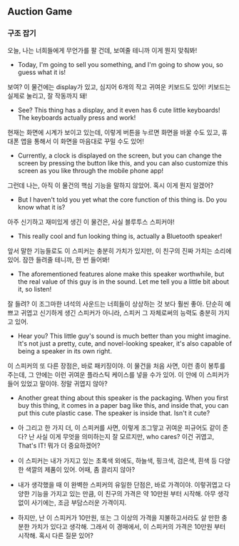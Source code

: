 ## Auction Game
### 구조 잡기
오늘, 나는 너희들에게 무언가를 팔 건데, 보여줄 테니까 이게 뭔지 맞춰봐!
- Today, I'm going to sell you something, and I'm going to show you, so guess what it is!

보여? 이 물건에는 display가 있고, 심지어 6개의 작고 귀여운 키보드도 있어! 키보드는 실제로 눌리고, 잘 작동까지 돼!
- See? This thing has a display, and it even has 6 cute little keyboards! The keyboards actually press and work!

현재는 화면에 시계가 보이고 있는데, 이렇게 버튼을 누르면 화면을 바꿀 수도 있고, 휴대폰 앱을 통해서 이 화면을 마음대로 꾸밀 수도 있어!
- Currently, a clock is displayed on the screen, but you can change the screen by pressing the button like this, and you can also customize this screen as you like through the mobile phone app!

그런데 나는, 아직 이 물건의 핵심 기능을 말하지 않았어. 혹시 이게 뭔지 알겠어?
- But I haven't told you yet what the core function of this thing is. Do you know what it is?

아주 신기하고 재미있게 생긴 이 물건은, 사실 블루투스 스피커야!
- This really cool and fun looking thing is, actually a Bluetooth speaker!

앞서 말한 기능들로도 이 스피커는 충분히 가치가 있지만, 이 친구의 진짜 가치는 소리에 있어. 잠깐 들려줄 테니까, 한 번 들어봐!
- The aforementioned features alone make this speaker worthwhile, but the real value of this guy is in the sound. Let me tell you a little bit about it, so listen!

잘 들려? 이 조그마한 녀석의 사운드는 너희들이 상상하는 것 보다 훨씬 좋아. 단순히 예쁘고 귀엽고 신기하게 생긴 스피커가 아니라, 스피커 그 자체로써의 능력도 충분히 가지고 있어.
- Hear you? This little guy's sound is much better than you might imagine. It's not just a pretty, cute, and novel-looking speaker, it's also capable of being a speaker in its own right.

이 스피커의 또 다른 장점은, 바로 패키징이야. 이 물건을 처음 사면, 이런 종이 봉투를 주는데, 그 안에는 이런 귀여운 플라스틱 케이스를 넣을 수가 있어. 이 안에 이 스피커가 들어 있었고 말이야. 정말 귀엽지 않아?
- Another great thing about this speaker is the packaging. When you first buy this thing, it comes in a paper bag like this, and inside that, you can put this cute plastic case. The speaker is inside that. Isn't it cute?

- 아 그리고 한 가지 더, 이 스피커를 사면, 이렇게 조그맣고 귀여운 피규어도 같이 준다? 난 사실 이게 무엇을 의미하는지 잘 모르지만, who cares? 이건 귀엽고, That's IT! 뭐가 더 중요하겠어?
  
- 이 스피커는 내가 가지고 있는 초록색 외에도, 하늘색, 핑크색, 검은색, 흰색 등 다양한 색깔의 제품이 있어. 어때, 좀 끌리지 않아?

- 내가 생각했을 때 이 완벽한 스피커의 유일한 단점은, 바로 가격이야. 이렇귀엽고 다양한 기능을 가지고 있는 만큼, 이 친구의 가격은 약 10만원 부터 시작해. 아무 생각 없이 사기에는, 조금 부담스러운 가격이지.

- 하지만, 난 이 스피커가 10만원, 또는 그 이상의 가격을 지불하고서라도 살 만한 충분한 가치가 있다고 생각해. 그래서 이 경매에서, 이 스피커의 가격은 10만원 부터 시작해. 혹시 다른 질문 있어?
